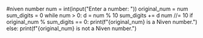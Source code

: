 #niven number
num = int(input("Enter a number: "))
original_num = num  
sum_digits = 0
while num > 0:
    d = num % 10
    sum_digits += d
    num //= 10
if original_num % sum_digits == 0:
    print(f"{original_num} is a Niven number.")
else:
    print(f"{original_num} is not a Niven number.")
